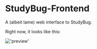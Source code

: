 # StudyBug-Frontend
A (albeit lame) web interface to StudyBug.

Right now, it looks like this:

!['preview'](http://i1158.photobucket.com/albums/p618/g12mcgov/Screen%20Shot%202015-02-03%20at%2012.01.39%20AM.png)
